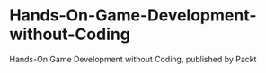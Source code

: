 # Hands-On-Game-Development-without-Coding
Hands-On Game Development without Coding, published by Packt
